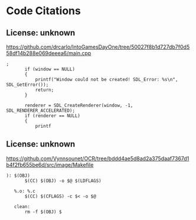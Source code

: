 # Code Citations

## License: unknown
https://github.com/drcarlo/IntoGamesDayOne/tree/50027f8b1d727db7f0d558df14b288e069deeea6/main.cpp

```
;
       if (window == NULL)
       {
           printf("Window could not be created! SDL_Error: %s\n", SDL_GetError());
           return;
       }

       renderer = SDL_CreateRenderer(window, -1, SDL_RENDERER_ACCELERATED);
       if (renderer == NULL)
       {
           printf
```


## License: unknown
https://github.com/Vynnsounet/OCR/tree/bddd4ae5d8ad2a375daaf7367d1b4f2fb655be6d/src/image/Makefile

```
): $(OBJ)
       $(CC) $(OBJ) -o $@ $(LDFLAGS)

   %.o: %.c
       $(CC) $(CFLAGS) -c $< -o $@

   clean:
       rm -f $(OBJ) $
```

